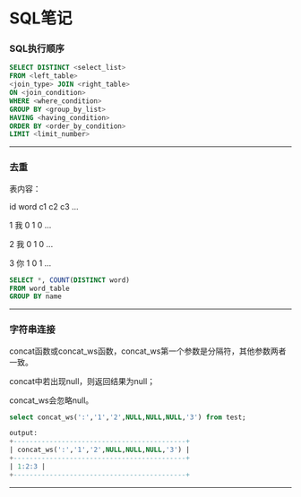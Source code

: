 # SQL笔记

### SQL执行顺序

```sql
SELECT DISTINCT <select_list>
FROM <left_table>
<join_type> JOIN <right_table>
ON <join_condition>
WHERE <where_condition>
GROUP BY <group_by_list>
HAVING <having_condition>
ORDER BY <order_by_condition>
LIMIT <limit_number>
```

-----------

### 去重

表内容：

id	word	c1	c2	c3 ...

1	我		0	1	0 ...

2	我		0	1	0 ...

3	你		1	0	1 ...

```sql
SELECT *, COUNT(DISTINCT word)
FROM word_table
GROUP BY name
```

-----------

### 字符串连接

concat函数或concat_ws函数，concat_ws第一个参数是分隔符，其他参数两者一致。

concat中若出现null，则返回结果为null；

concat_ws会忽略null。

```sql
select concat_ws(':','1','2',NULL,NULL,NULL,'3') from test;

output:
+-------------------------------------------+  
| concat_ws(':','1','2',NULL,NULL,NULL,'3') |  
+-------------------------------------------+  
| 1:2:3 |  
+-------------------------------------------+
```

-----------


